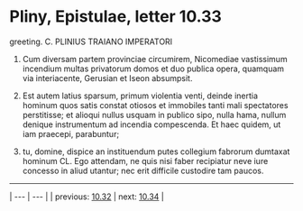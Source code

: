 # Pliny, Epistulae, letter 10.33

greeting. C. PLINIUS TRAIANO IMPERATORI



1. Cum diversam partem provinciae circumirem, Nicomediae vastissimum incendium multas privatorum domos et duo publica opera, quamquam via interiacente, Gerusian et Iseon absumpsit.



2. Est autem latius sparsum, primum violentia venti, deinde inertia hominum quos satis constat otiosos et immobiles tanti mali spectatores perstitisse; et alioqui nullus usquam in publico sipo, nulla hama, nullum denique instrumentum ad incendia compescenda. Et haec quidem, ut iam praecepi, parabuntur;



3. tu, domine, dispice an instituendum putes collegium fabrorum dumtaxat hominum CL. Ego attendam, ne quis nisi faber recipiatur neve iure concesso in aliud utantur; nec erit difficile custodire tam paucos.



---

| --- | --- |
| previous: [10.32](../10.32/) | next: [10.34](../10.34/) |